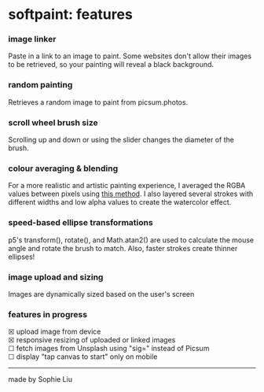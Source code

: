 softpaint: features
=================


### image linker

Paste in a link to an image to paint. Some websites don't allow their images to be retrieved, so your painting will reveal a black background.  

### random painting

Retrieves a random image to paint from picsum.photos. 

### scroll wheel brush size

Scrolling up and down or using the slider changes the diameter of the brush.

### colour averaging & blending

For a more realistic and artistic painting experience, I averaged the RGBA values between pixels using [this method](https://sighack.com/post/averaging-rgb-colors-the-right-way). 
I also layered several strokes with different widths and low alpha values to create the watercolor effect.

### speed-based ellipse transformations
p5's transform(), rotate(), and Math.atan2() are used to calculate the mouse angle and rotate the brush to match.
Also, faster strokes create thinner ellipses!

### image upload and sizing
Images are dynamically sized based on the user's screen

### features in progress
☒ upload image from device  
☒ responsive resizing of uploaded or linked images  
☐ fetch images from Unsplash using "sig=" instead of Picsum  
☐ display "tap canvas to start" only on mobile  



-------------------

made by Sophie Liu